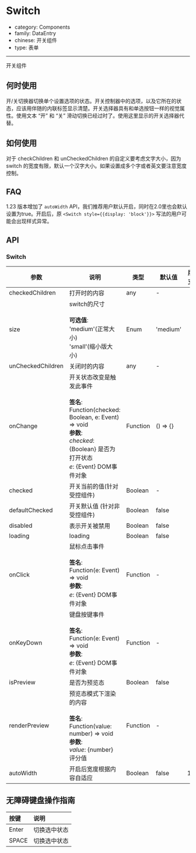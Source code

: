 # Switch

-   category: Components
-   family: DataEntry
-   chinese: 开关组件
-   type: 表单

---

开关组件

## 何时使用

开/关切换器切换单个设置选项的状态。开关控制器中的选项，以及它所在的状态，应该用伴随的内联标签显示清楚。开关选择器具有和单选按钮一样的视觉属性。使用文本 “开” 和 “关” 滑动切换已经过时了。使用这里显示的开关选择器代替。

## 如何使用

对于 checkChildren 和 unCheckedChildren 的自定义要考虑文字大小，因为 switch 的宽度有限，默认一个汉字大小。如果设置成多个字或者英文要注意宽度控制。

## FAQ

1.23 版本增加了 `autoWidth` API，我们推荐用户默认开启，同时在2.0里也会默认设置为true。开启后，原 `<Switch style={{display: 'block'}}>` 写法的用户可能会出现样式异常。

## API

### Switch

| 参数                | 说明                                                                                                                                                   | 类型       | 默认值      | 版本支持 |
| ----------------- | ---------------------------------------------------------------------------------------------------------------------------------------------------- | -------- | -------- | ---- |
| checkedChildren   | 打开时的内容                                                                                                                                               | any      | -        |      |
| size              | switch的尺寸<br/><br/>**可选值**:<br/>'medium'(正常大小)<br/>'small'(缩小版大小)                                                                                    | Enum     | 'medium' |      |
| unCheckedChildren | 关闭时的内容                                                                                                                                               | any      | -        |      |
| onChange          | 开关状态改变是触发此事件<br/><br/>**签名**:<br/>Function(checked: Boolean, e: Event) => void<br/>**参数**:<br/>_checked_: {Boolean} 是否为打开状态<br/>_e_: {Event} DOM事件对象 | Function | () => {} |      |
| checked           | 开关当前的值(针对受控组件)                                                                                                                                       | Boolean  | -        |      |
| defaultChecked    | 开关默认值 (针对非受控组件)                                                                                                                                      | Boolean  | false    |      |
| disabled          | 表示开关被禁用                                                                                                                                              | Boolean  | false    |      |
| loading           | loading                                                                                                                                              | Boolean  | false    |      |
| onClick           | 鼠标点击事件<br/><br/>**签名**:<br/>Function(e: Event) => void<br/>**参数**:<br/>_e_: {Event} DOM事件对象                                                          | Function | -        |      |
| onKeyDown         | 键盘按键事件<br/><br/>**签名**:<br/>Function(e: Event) => void<br/>**参数**:<br/>_e_: {Event} DOM事件对象                                                          | Function | -        |      |
| isPreview         | 是否为预览态                                                                                                                                               | Boolean  | false    |      |
| renderPreview     | 预览态模式下渲染的内容<br/><br/>**签名**:<br/>Function(value: number) => void<br/>**参数**:<br/>_value_: {number} 评分值                                               | Function | -        |      |
| autoWidth         | 开启后宽度根据内容自适应                                                                                                                                         | Boolean  | false    | 1.23 |

## 无障碍键盘操作指南

| 按键    | 说明     |
| :---- | :----- |
| Enter | 切换选中状态 |
| SPACE | 切换选中状态 |
